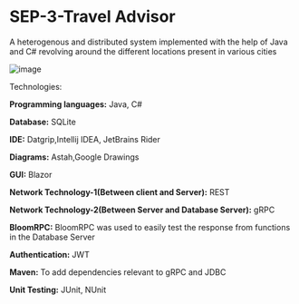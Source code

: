 # SEP-3-Travel Advisor
A heterogenous and distributed system implemented with the help of Java and C# revolving around the different locations present in various cities

![image](https://github.com/AmeyaMahankal/SEP-3/assets/104625478/f844d8ba-686f-4f5f-842d-6062e4ec4b3c)

Technologies:

**Programming languages:** Java, C#

**Database:** SQLite

**IDE:** Datgrip,Intellij IDEA, JetBrains Rider

**Diagrams:** Astah,Google Drawings

**GUI:** Blazor 

**Network Technology-1(Between client and Server):** REST 

**Network Technology-2(Between Server and Database Server):** gRPC 

**BloomRPC:** BloomRPC was used to easily test the response from functions in the Database Server

**Authentication:** JWT

**Maven:** To add dependencies relevant to gRPC and JDBC

**Unit Testing:** JUnit, NUnit

